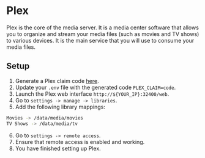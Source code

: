 # Plex

Plex is the core of the media server. It is a media center software that allows you to organize and stream your media files (such as movies and TV shows) to various devices. It is the main service that you will use to consume your media files.

## Setup

1. Generate a Plex claim code [here](https://www.plex.tv/claim/).
2. Update your `.env` file with the generated code `PLEX_CLAIM=code`.
3. Launch the Plex web interface `http://${YOUR_IP}:32400/web`.
4. Go to `settings -> manage -> libraries`.
5. Add the following library mappings:

```sh
Movies -> /data/media/movies
TV Shows -> /data/media/tv
```

6. Go to `settings -> remote access`.
7. Ensure that remote access is enabled and working.
8. You have finished setting up Plex.
